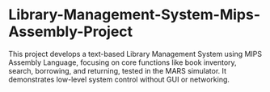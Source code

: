 # Library-Management-System-Mips-Assembly-Project
This project develops a text-based Library Management System using MIPS Assembly Language, focusing on core functions like book inventory, search, borrowing, and returning, tested in the MARS simulator. It demonstrates low-level system control without GUI or networking.
